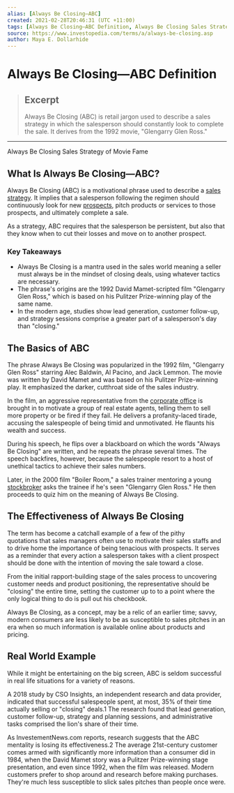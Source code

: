 ```yaml
---
alias: [Always Be Closing—ABC]
created: 2021-02-28T20:46:31 (UTC +11:00)
tags: [Always Be Closing—ABC Definition, Always Be Closing Sales Strategy of Movie Fame]
source: https://www.investopedia.com/terms/a/always-be-closing.asp
author: Maya E. Dollarhide
---
```


# Always Be Closing—ABC Definition

> ## Excerpt
> Always Be Closing (ABC) is retail jargon used to describe a sales strategy in which the salesperson should constantly look to complete the sale. It derives from the 1992 movie, "Glengarry Glen Ross."

---

Always Be Closing Sales Strategy of Movie Fame
## What Is Always Be Closing—ABC?

Always Be Closing (ABC) is a motivational phrase used to describe a [sales strategy](https://www.investopedia.com/terms/s/sale.asp). It implies that a salesperson following the regimen should continuously look for new [prospects](https://www.investopedia.com/terms/s/sales-lead.asp), pitch products or services to those prospects, and ultimately complete a sale.

As a strategy, ABC requires that the salesperson be persistent, but also that they know when to cut their losses and move on to another prospect.

### Key Takeaways

-   Always Be Closing is a mantra used in the sales world meaning a seller must always be in the mindset of closing deals, using whatever tactics are necessary.
-   The phrase's origins are the 1992 David Mamet-scripted film "Glengarry Glen Ross," which is based on his Pulitzer Prize-winning play of the same name.
-   In the modern age, studies show lead generation, customer follow-up, and strategy sessions comprise a greater part of a salesperson's day than "closing."

## The Basics of ABC

The phrase Always Be Closing was popularized in the 1992 film, "Glengarry Glen Ross" starring Alec Baldwin, Al Pacino, and Jack Lemmon. The movie was written by David Mamet and was based on his Pulitzer Prize-winning play. It emphasized the darker, cutthroat side of the sales industry.

In the film, an aggressive representative from the [corporate office](https://www.investopedia.com/terms/c/corporation.asp) is brought in to motivate a group of real estate agents, telling them to sell more property or be fired if they fail. He delivers a profanity-laced tirade, accusing the salespeople of being timid and unmotivated. He flaunts his wealth and success.

During his speech, he flips over a blackboard on which the words "Always Be Closing" are written, and he repeats the phrase several times. The speech backfires, however, because the salespeople resort to a host of unethical tactics to achieve their sales numbers.

Later, in the 2000 film "Boiler Room," a sales trainer mentoring a young [stockbroker](https://www.investopedia.com/articles/financialcareers/08/becoming-a-stockbroker.asp) asks the trainee if he's seen "Glengarry Glen Ross." He then proceeds to quiz him on the meaning of Always Be Closing.

## The Effectiveness of Always Be Closing

The term has become a catchall example of a few of the pithy quotations that sales managers often use to motivate their sales staffs and to drive home the importance of being tenacious with prospects. It serves as a reminder that every action a salesperson takes with a client prospect should be done with the intention of moving the sale toward a close.

From the initial rapport-building stage of the sales process to uncovering customer needs and product positioning, the representative should be "closing" the entire time, setting the customer up to to a point where the only logical thing to do is pull out his checkbook.

Always Be Closing, as a concept, may be a relic of an earlier time; savvy, modern consumers are less likely to be as susceptible to sales pitches in an era when so much information is available online about products and pricing.

## Real World Example

While it might be entertaining on the big screen, ABC is seldom successful in real life situations for a variety of reasons.

A 2018 study by CSO Insights, an independent research and data provider, indicated that successful salespeople spent, at most, 35% of their time actually selling or "closing" deals.1 The research found that lead generation, customer follow-up, strategy and planning sessions, and administrative tasks comprised the lion's share of their time.

As InvestementNews.com reports, research suggests that the ABC mentality is losing its effectiveness.2 The average 21st-century customer comes armed with significantly more information than a consumer did in 1984, when the David Mamet story was a Pulitzer Prize-winning stage presentation, and even since 1992, when the film was released. Modern customers prefer to shop around and research before making purchases. They're much less susceptible to slick sales pitches than people once were.
